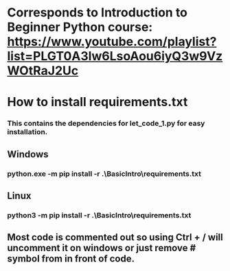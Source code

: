 # Corresponds to Introduction to Beginner Python course: https://www.youtube.com/playlist?list=PLGT0A3lw6LsoAou6iyQ3w9VzWOtRaJ2Uc

# How to install requirements.txt
### This contains the dependencies for let_code_1.py for easy installation.
## Windows
### python.exe -m pip install -r .\BasicIntro\requirements.txt

## Linux
### python3 -m pip install -r .\BasicIntro\requirements.txt

## Most code is commented out so using Ctrl + / will uncomment it on windows or just remove # symbol from in front of code.
